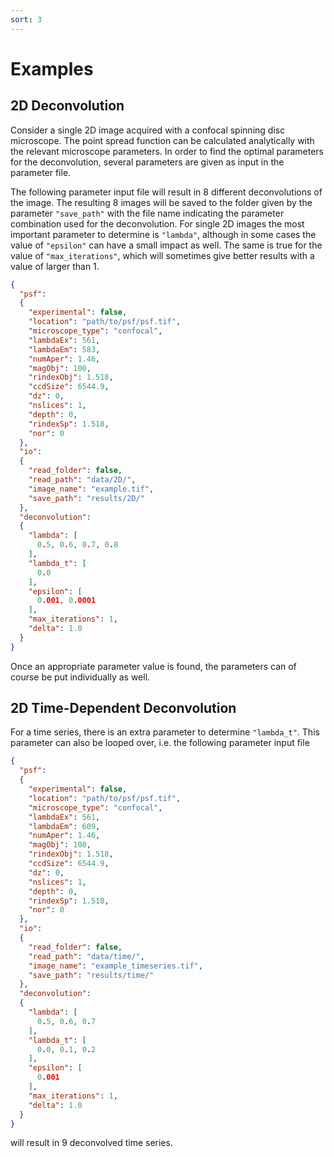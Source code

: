 ```yaml
---
sort: 3
---
```


# Examples 


## 2D Deconvolution

Consider a single 2D image acquired with a confocal spinning disc microscope. 
The point spread function can be calculated analytically with the relevant microscope parameters.
In order to find the optimal parameters for the deconvolution, several parameters are given as input in the parameter
file. 

The following parameter input file will result in 8 different deconvolutions of the image. The resulting 8 images will be saved 
to the folder given by the parameter ```"save_path"``` with the file name indicating the parameter combination used for 
the deconvolution.
For single 2D images the most important parameter to determine is ````"lambda"````, although in some cases
the value of ````"epsilon"```` can have a small impact as well. The same is true for the value of ````"max_iterations"````,
which will sometimes give better results with a value of larger than 1.



```json
{
  "psf":
  {
    "experimental": false,
    "location": "path/to/psf/psf.tif",
    "microscope_type": "confocal",
    "lambdaEx": 561,
    "lambdaEm": 583,
    "numAper": 1.46,
    "magObj": 100,
    "rindexObj": 1.518,
    "ccdSize": 6544.9,
    "dz": 0,
    "nslices": 1,
    "depth": 0,
    "rindexSp": 1.518,
    "nor": 0
  },
  "io":
  {
    "read_folder": false,
    "read_path": "data/2D/",
    "image_name": "example.tif",
    "save_path": "results/2D/"
  },
  "deconvolution":
  {
    "lambda": [
      0.5, 0.6, 0.7, 0.8
    ],
    "lambda_t": [
      0.0
    ],
    "epsilon": [
      0.001, 0.0001
    ],
    "max_iterations": 1,
    "delta": 1.0
  }
}
```

Once an appropriate parameter value is found, the parameters can of course be put individually as well.


## 2D Time-Dependent Deconvolution

For a time series, there is an extra parameter to determine ````"lambda_t"````. This parameter can also be looped
over, i.e. the following parameter input file

```json
{
  "psf":
  {
    "experimental": false,
    "location": "path/to/psf/psf.tif",
    "microscope_type": "confocal",
    "lambdaEx": 561,
    "lambdaEm": 609,
    "numAper": 1.46,
    "magObj": 100,
    "rindexObj": 1.518,
    "ccdSize": 6544.9,
    "dz": 0,
    "nslices": 1,
    "depth": 0,
    "rindexSp": 1.518,
    "nor": 0
  },
  "io":
  {
    "read_folder": false,
    "read_path": "data/time/",
    "image_name": "example_timeseries.tif",
    "save_path": "results/time/"
  },
  "deconvolution":
  {
    "lambda": [
      0.5, 0.6, 0.7
    ],
    "lambda_t": [
      0.0, 0.1, 0.2
    ],
    "epsilon": [
      0.001
    ],
    "max_iterations": 1,
    "delta": 1.0
  }
}
```
will result in 9 deconvolved time series.